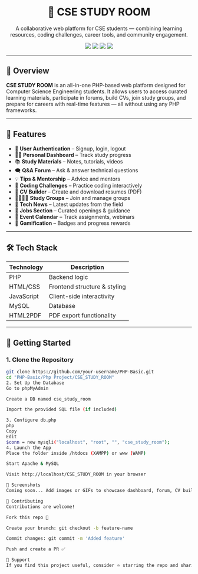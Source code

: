 <h1 align="center">🧠 CSE STUDY ROOM</h1>

<p align="center">
  A collaborative web platform for CSE students — combining learning resources, coding challenges, career tools, and community engagement.
</p>

<p align="center">
  <img src="https://img.shields.io/badge/PHP-Core%20PHP-blue" />
  <img src="https://img.shields.io/badge/Database-MySQL-orange" />
  <img src="https://img.shields.io/badge/Status-Active-brightgreen" />
  <img src="https://img.shields.io/badge/License-MIT-lightgrey" />
</p>

---

## 📌 Overview

**CSE STUDY ROOM** is an all-in-one PHP-based web platform designed for Computer Science Engineering students. It allows users to access curated learning materials, participate in forums, build CVs, join study groups, and prepare for careers with real-time features — all without using any PHP frameworks.

---

## 🧩 Features

- 🔐 **User Authentication** – Signup, login, logout
- 🧑‍💻 **Personal Dashboard** – Track study progress
- 📚 **Study Materials** – Notes, tutorials, videos
- 🗨️ **Q&A Forum** – Ask & answer technical questions
- 💡 **Tips & Mentorship** – Advice and mentors
- 🧪 **Coding Challenges** – Practice coding interactively
- 📄 **CV Builder** – Create and download resumes (PDF)
- 👨‍👩‍👧‍👦 **Study Groups** – Join and manage groups
- 📰 **Tech News** – Latest updates from the field
- 💼 **Jobs Section** – Curated openings & guidance
- 📅 **Event Calendar** – Track assignments, webinars
- 🧠 **Gamification** – Badges and progress rewards

---

## 🛠️ Tech Stack

| Technology     | Description                  |
|----------------|------------------------------|
| PHP            | Backend logic                |
| HTML/CSS       | Frontend structure & styling |
| JavaScript     | Client-side interactivity    |
| MySQL          | Database                     |
| HTML2PDF       | PDF export functionality     |

---


## 🚀 Getting Started

### 1. Clone the Repository

```bash
git clone https://github.com/your-username/PHP-Basic.git
cd "PHP-Basic/Php Project/CSE_STUDY_ROOM"
2. Set Up the Database
Go to phpMyAdmin

Create a DB named cse_study_room

Import the provided SQL file (if included)

3. Configure db.php
php
Copy
Edit
$conn = new mysqli("localhost", "root", "", "cse_study_room");
4. Launch the App
Place the folder inside /htdocs (XAMPP) or www (WAMP)

Start Apache & MySQL

Visit http://localhost/CSE_STUDY_ROOM in your browser

📸 Screenshots
Coming soon... Add images or GIFs to showcase dashboard, forum, CV builder, etc.

🤝 Contributing
Contributions are welcome!

Fork this repo 🍴

Create your branch: git checkout -b feature-name

Commit changes: git commit -m 'Added feature'

Push and create a PR ✅

🙌 Support
If you find this project useful, consider ⭐ starring the repo and sharing it with others!

